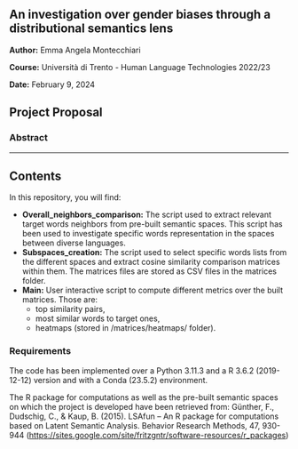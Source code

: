 ## An investigation over gender biases through a distributional semantics lens

**Author:** Emma Angela Montecchiari

**Course:** Università di Trento - Human Language Technologies 2022/23

**Date:** February 9, 2024

## Project Proposal 
###  Abstract

________

## Contents

In this repository, you will find:

- **Overall_neighbors_comparison:** The script used to extract relevant target words neighbors from pre-built semantic spaces.
  This script has been used to investigate specific words representation in the spaces between diverse languages.
- **Subspaces_creation:** The script used to select specific words lists from the different spaces and extract cosine similarity comparison matrices within them.
  The matrices files are stored as CSV files in the matrices folder.
- **Main:** User interactive script to compute different metrics over the built matrices. Those are:
  - top similarity pairs,
  - most similar words to target ones,
  - heatmaps (stored in /matrices/heatmaps/ folder).
 
### Requirements
The code has been implemented over a Python 3.11.3 and a R 3.6.2 (2019-12-12) version and with a Conda (23.5.2) environment.


The R package for computations as well as the pre-built semantic spaces on which the project is developed have been retrieved from: Günther, F., Dudschig, C., & Kaup, B. (2015). LSAfun – An R package for     computations based on Latent Semantic Analysis. Behavior Research Methods, 47, 930-944 (https://sites.google.com/site/fritzgntr/software-resources/r_packages)
